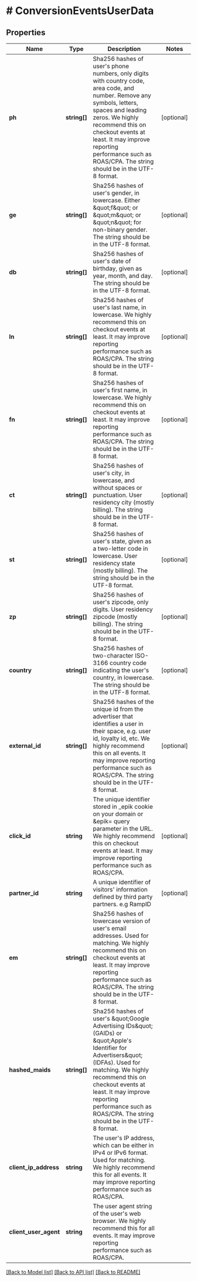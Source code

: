 # # ConversionEventsUserData

## Properties

Name | Type | Description | Notes
------------ | ------------- | ------------- | -------------
**ph** | **string[]** | Sha256 hashes of user&#39;s phone numbers, only digits with country code, area code, and number. Remove any symbols, letters, spaces and leading zeros. We highly recommend this on checkout events at least. It may improve reporting performance such as ROAS/CPA. The string should be in the UTF-8 format. | [optional]
**ge** | **string[]** | Sha256 hashes of user&#39;s gender, in lowercase. Either \&quot;f\&quot; or \&quot;m\&quot; or \&quot;n\&quot; for non-binary gender. The string should be in the UTF-8 format. | [optional]
**db** | **string[]** | Sha256 hashes of user&#39;s date of birthday, given as year, month, and day. The string should be in the UTF-8 format. | [optional]
**ln** | **string[]** | Sha256 hashes of user&#39;s last name, in lowercase. We highly recommend this on checkout events at least. It may improve reporting performance such as ROAS/CPA. The string should be in the UTF-8 format. | [optional]
**fn** | **string[]** | Sha256 hashes of user&#39;s first name, in lowercase. We highly recommend this on checkout events at least. It may improve reporting performance such as ROAS/CPA. The string should be in the UTF-8 format. | [optional]
**ct** | **string[]** | Sha256 hashes of user&#39;s city, in lowercase, and without spaces or punctuation. User residency city (mostly billing). The string should be in the UTF-8 format. | [optional]
**st** | **string[]** | Sha256 hashes of user&#39;s state, given as a two-letter code in lowercase. User residency state (mostly billing). The string should be in the UTF-8 format. | [optional]
**zp** | **string[]** | Sha256 hashes of user&#39;s zipcode, only digits. User residency zipcode (mostly billing). The string should be in the UTF-8 format. | [optional]
**country** | **string[]** | Sha256 hashes of two-character ISO-3166 country code indicating the user&#39;s country, in lowercase. The string should be in the UTF-8 format. | [optional]
**external_id** | **string[]** | Sha256 hashes of the unique id from the advertiser that identifies a user in their space, e.g. user id, loyalty id, etc. We highly recommend this on all events. It may improve reporting performance such as ROAS/CPA. The string should be in the UTF-8 format. | [optional]
**click_id** | **string** | The unique identifier stored in _epik cookie on your domain or &amp;epik&#x3D; query parameter in the URL. We highly recommend this on checkout events at least. It may improve reporting performance such as ROAS/CPA. | [optional]
**partner_id** | **string** | A unique identifier of visitors&#39; information defined by third party partners. e.g RampID | [optional]
**em** | **string[]** | Sha256 hashes of lowercase version of user&#39;s email addresses. Used for matching. We highly recommend this on checkout events at least. It may improve reporting performance such as ROAS/CPA. The string should be in the UTF-8 format. |
**hashed_maids** | **string[]** | Sha256 hashes of user&#39;s \&quot;Google Advertising IDs\&quot; (GAIDs) or \&quot;Apple&#39;s Identifier for Advertisers\&quot; (IDFAs). Used for matching. We highly recommend this on checkout events at least. It may improve reporting performance such as ROAS/CPA. The string should be in the UTF-8 format. |
**client_ip_address** | **string** | The user&#39;s IP address, which can be either in IPv4 or IPv6 format. Used for matching. We highly recommend this for all events. It may improve reporting performance such as ROAS/CPA. |
**client_user_agent** | **string** | The user agent string of the user&#39;s web browser. We highly recommend this for all events. It may improve reporting performance such as ROAS/CPA. |

[[Back to Model list]](../../README.md#models) [[Back to API list]](../../README.md#endpoints) [[Back to README]](../../README.md)
